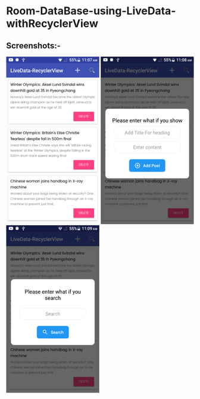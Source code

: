 # Room-DataBase-using-LiveData-withRecyclerView



## Screenshots:- 

<img src="Screenshots/DetailsList.png" width="250" height="450" /> <img src="Screenshots/Add new item.png" width="250" height="450" />
<img src="Screenshots/Search item.png" width="250" height="450" /> 
